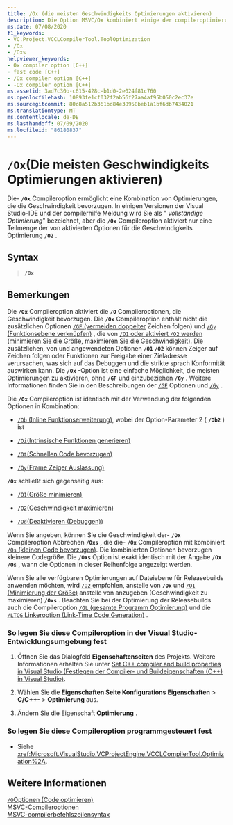```yaml
---
title: /Ox (die meisten Geschwindigkeits Optimierungen aktivieren)
description: Die Option MSVC/Ox kombiniert einige der compileroptimierungs-Optionen für Geschwindigkeit in einer einzigen Option.
ms.date: 07/08/2020
f1_keywords:
- VC.Project.VCCLCompilerTool.ToolOptimization
- /Ox
- /Oxs
helpviewer_keywords:
- Ox compiler option [C++]
- fast code [C++]
- /Ox compiler option [C++]
- -Ox compiler option [C++]
ms.assetid: 3ad7c30b-c615-428c-b1d0-2e024f81c760
ms.openlocfilehash: 10893fe1cf032f2ab56f27aa4af95b050c2ec37e
ms.sourcegitcommit: 80c8a512b361bd84e38958beb1a1bf6db7434021
ms.translationtype: MT
ms.contentlocale: de-DE
ms.lasthandoff: 07/09/2020
ms.locfileid: "86180837"
---
```

# <a name="ox-enable-most-speed-optimizations"></a>`/Ox`(Die meisten Geschwindigkeits Optimierungen aktivieren)

Die- **`/Ox`** Compileroption ermöglicht eine Kombination von Optimierungen, die die Geschwindigkeit bevorzugen. In einigen Versionen der Visual Studio-IDE und der compilerhilfe Meldung wird Sie als " *vollständige Optimierung*" bezeichnet, aber die **`/Ox`** Compileroption aktiviert nur eine Teilmenge der von aktivierten Optionen für die Geschwindigkeits Optimierung **`/O2`** .

## <a name="syntax"></a>Syntax

> **`/Ox`**

## <a name="remarks"></a>Bemerkungen

Die **`/Ox`** Compileroption aktiviert die **`/O`** Compileroptionen, die Geschwindigkeit bevorzugen. Die **`/Ox`** Compileroption enthält nicht die zusätzlichen Optionen [ `/GF` (vermeiden doppelter](gf-eliminate-duplicate-strings.md) Zeichen folgen) und [ `/Gy` (Funktionsebene verknüpfen)](gy-enable-function-level-linking.md) , die von [ `/O1` oder aktiviert `/O2` werden (minimieren Sie die Größe, maximieren Sie die Geschwindigkeit)](o1-o2-minimize-size-maximize-speed.md). Die zusätzlichen, von und angewendeten Optionen **`/O1`** **`/O2`** können Zeiger auf Zeichen folgen oder Funktionen zur Freigabe einer Zieladresse verursachen, was sich auf das Debuggen und die strikte sprach Konformität auswirken kann. Die **`/Ox`** -Option ist eine einfache Möglichkeit, die meisten Optimierungen zu aktivieren, ohne **`/GF`** und einzubeziehen **`/Gy`** . Weitere Informationen finden Sie in den Beschreibungen der [`/GF`](gf-eliminate-duplicate-strings.md) Optionen und [`/Gy`](gy-enable-function-level-linking.md) .

Die **`/Ox`** Compileroption ist identisch mit der Verwendung der folgenden Optionen in Kombination:

- [ `/Ob` (Inline Funktionserweiterung)](ob-inline-function-expansion.md), wobei der Option-Parameter 2 ( **`/Ob2`** ) ist

- [`/Oi`(Intrinsische Funktionen generieren)](oi-generate-intrinsic-functions.md)

- [`/Ot`(Schnellen Code bevorzugen)](os-ot-favor-small-code-favor-fast-code.md)

- [`/Oy`(Frame Zeiger Auslassung)](oy-frame-pointer-omission.md)

**`/Ox`** schließt sich gegenseitig aus:

- [`/O1`(Größe minimieren)](o1-o2-minimize-size-maximize-speed.md)

- [`/O2`(Geschwindigkeit maximieren)](o1-o2-minimize-size-maximize-speed.md)

- [`/Od`(Deaktivieren (Debuggen))](od-disable-debug.md)

Wenn Sie angeben, können Sie die Geschwindigkeit der- **`/Ox`** Compileroption Abbrechen **`/Oxs`** , die die- **`/Ox`** Compileroption mit kombiniert [ `/Os` (kleinen Code bevorzugen)](os-ot-favor-small-code-favor-fast-code.md). Die kombinierten Optionen bevorzugen kleinere Codegröße.  Die **`/Oxs`** Option ist exakt identisch mit der Angabe **`/Ox`** **`/Os`** , wann die Optionen in dieser Reihenfolge angezeigt werden.

Wenn Sie alle verfügbaren Optimierungen auf Dateiebene für Releasebuilds anwenden möchten, wird [ `/O2` ](o1-o2-minimize-size-maximize-speed.md) empfohlen, anstelle von **`/Ox`** und [ `/O1` (Minimierung der Größe)](o1-o2-minimize-size-maximize-speed.md) anstelle von anzugeben (Geschwindigkeit zu maximieren) **`/Oxs`** . Beachten Sie bei der Optimierung der Releasebuilds auch die Compileroption [ `/GL` (gesamte Programm Optimierung)](gl-whole-program-optimization.md) und die [ `/LTCG` Linkeroption (Link-Time Code Generation)](ltcg-link-time-code-generation.md) .

### <a name="to-set-this-compiler-option-in-the-visual-studio-development-environment"></a>So legen Sie diese Compileroption in der Visual Studio-Entwicklungsumgebung fest

1. Öffnen Sie das Dialogfeld **Eigenschaftenseiten** des Projekts. Weitere Informationen erhalten Sie unter [Set C++ compiler and build properties in Visual Studio (Festlegen der Compiler- und Buildeigenschaften (C++) in Visual Studio)](../working-with-project-properties.md).

1. Wählen Sie die **Eigenschaften Seite Konfigurations Eigenschaften**  >  **C/C++-**  >  **Optimierung** aus.

1. Ändern Sie die Eigenschaft **Optimierung** .

### <a name="to-set-this-compiler-option-programmatically"></a>So legen Sie diese Compileroption programmgesteuert fest

- Siehe <xref:Microsoft.VisualStudio.VCProjectEngine.VCCLCompilerTool.Optimization%2A>.

## <a name="see-also"></a>Weitere Informationen

[`/O`Optionen (Code optimieren)](o-options-optimize-code.md)<br/>
[MSVC-Compileroptionen](compiler-options.md)<br/>
[MSVC-compilerbefehlszeilensyntax](compiler-command-line-syntax.md)
